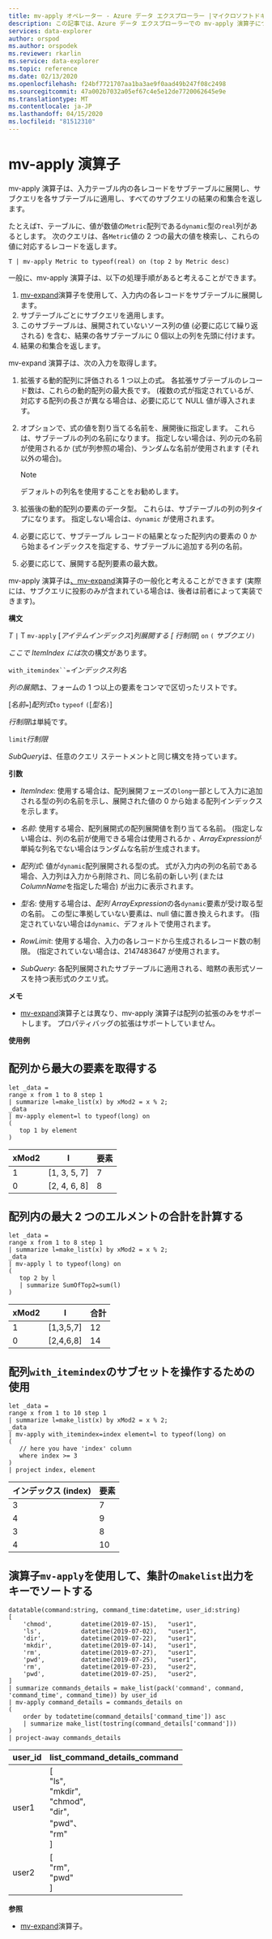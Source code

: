 ```yaml
---
title: mv-apply オペレーター - Azure データ エクスプローラー |マイクロソフトドキュメント
description: この記事では、Azure データ エクスプローラーでの mv-apply 演算子について説明します。
services: data-explorer
author: orspod
ms.author: orspodek
ms.reviewer: rkarlin
ms.service: data-explorer
ms.topic: reference
ms.date: 02/13/2020
ms.openlocfilehash: f24bf7721707aa1ba3ae9f0aad49b247f08c2498
ms.sourcegitcommit: 47a002b7032a05ef67c4e5e12de7720062645e9e
ms.translationtype: MT
ms.contentlocale: ja-JP
ms.lasthandoff: 04/15/2020
ms.locfileid: "81512310"
---
```

# <a name="mv-apply-operator"></a>mv-apply 演算子

mv-apply 演算子は、入力テーブル内の各レコードをサブテーブルに展開し、サブクエリを各サブテーブルに適用し、すべてのサブクエリの結果の和集合を返します。

たとえば`T`、テーブルに、値が数値の`Metric`配列である`dynamic`型の`real`列があるとします。 次のクエリは、各`Metric`値の 2 つの最大の値を検索し、これらの値に対応するレコードを返します。

```kusto
T | mv-apply Metric to typeof(real) on (top 2 by Metric desc)
```

一般に、mv-apply 演算子は、以下の処理手順があると考えることができます。

1. [mv-expand](./mvexpandoperator.md)演算子を使用して、入力内の各レコードをサブテーブルに展開します。
2. サブテーブルごとにサブクエリを適用します。
3. このサブテーブルは、展開されていないソース列の値 (必要に応じて繰り返される) を含む、結果の各サブテーブルに 0 個以上の列を先頭に付けます。
4. 結果の和集合を返します。

mv-expand 演算子は、次の入力を取得します。

1. 拡張する動的配列に評価される 1 つ以上の式。
   各拡張サブテーブルのレコード数は、これらの動的配列の最大長です。 (複数の式が指定されているが、対応する配列の長さが異なる場合は、必要に応じて NULL 値が導入されます。

2. オプションで、式の値を割り当てる名前を、展開後に指定します。
   これらは、サブテーブルの列の名前になります。
   指定しない場合は、列の元の名前が使用されるか (式が列参照の場合)、ランダムな名前が使用されます (それ以外の場合)。

   > [!NOTE]
   > デフォルトの列名を使用することをお勧めします。

3. 拡張後の動的配列の要素のデータ型。
   これらは、サブテーブルの列の列タイプになります。
   指定しない場合は、`dynamic` が使用されます。

4. 必要に応じて、サブテーブル レコードの結果となった配列内の要素の 0 から始まるインデックスを指定する、サブテーブルに追加する列の名前。

5. 必要に応じて、展開する配列要素の最大数。

mv-apply 演算子は[、mv-expand](./mvexpandoperator.md)演算子の一般化と考えることができます (実際には、サブクエリに投影のみが含まれている場合は、後者は前者によって実装できます)。

**構文**

*T* `|` T `mv-apply` [*アイテムインデックス*]*列展開する [* *行制限*] `on` `(` *サブクエリ*`)`

*ここで ItemIndex には*次の構文があります。

`with_itemindex``=`*インデックス列名*

*列の展開*は、フォームの 1 つ以上の要素をコンマで区切ったリストです。

[*名前*`=`]*配列式*`to` `typeof` `(`[*型名*`)`]

*行制限*は単純です。

`limit`*行制限*

*SubQuery*は、任意のクエリ ステートメントと同じ構文を持っています。

**引数**

* *ItemIndex*: 使用する場合は、配列展開フェーズの`long`一部として入力に追加される型の列の名前を示し、展開された値の 0 から始まる配列インデックスを示します。

* *名前*: 使用する場合、配列展開式の配列展開値を割り当てる名前。
  (指定しない場合は、列の名前が使用できる場合は使用されるか *、ArrayExpression*が単純な列名でない場合はランダムな名前が生成されます。

* *配列式*: 値が`dynamic`配列展開される型の式。
  式が入力内の列の名前である場合、入力列は入力から削除され、同じ名前の新しい列 (または*ColumnName*を指定した場合) が出力に表示されます。

* *型名*: 使用する場合は、*配列 ArrayExpression*の各`dynamic`要素が受け取る型の名前。 この型に準拠していない要素は、null 値に置き換えられます。
  (指定されていない場合は`dynamic`、デフォルトで使用されます。

* *RowLimit*: 使用する場合、入力の各レコードから生成されるレコード数の制限。
  (指定されていない場合は、2147483647 が使用されます。

* *SubQuery*: 各配列展開されたサブテーブルに適用される、暗黙の表形式ソースを持つ表形式のクエリ式。

**メモ**

* [mv-expand](./mvexpandoperator.md)演算子とは異なり、mv-apply 演算子は配列の拡張のみをサポートします。 プロパティバッグの拡張はサポートしていません。

**使用例**

## <a name="getting-the-largest-element-from-the-array"></a>配列から最大の要素を取得する

```kusto
let _data =
range x from 1 to 8 step 1
| summarize l=make_list(x) by xMod2 = x % 2;
_data
| mv-apply element=l to typeof(long) on 
(
   top 1 by element
)
```

|xMod2|l           |要素|
|-----|------------|-------|
|1    |[1, 3, 5, 7]|7      |
|0    |[2, 4, 6, 8]|8      |

## <a name="calculating-sum-of-largest-two-elments-in-an-array"></a>配列内の最大 2 つのエルメントの合計を計算する

```kusto
let _data =
range x from 1 to 8 step 1
| summarize l=make_list(x) by xMod2 = x % 2;
_data
| mv-apply l to typeof(long) on
(
   top 2 by l
   | summarize SumOfTop2=sum(l)
)
```

|xMod2|l        |合計|
|-----|---------|---------|
|1    |[1,3,5,7]|12       |
|0    |[2,4,6,8]|14       |


## <a name="using-with_itemindex-for-working-with-subset-of-the-array"></a>配列`with_itemindex`のサブセットを操作するための使用

```kusto
let _data =
range x from 1 to 10 step 1
| summarize l=make_list(x) by xMod2 = x % 2;
_data
| mv-apply with_itemindex=index element=l to typeof(long) on 
(
   // here you have 'index' column
   where index >= 3
)
| project index, element
```

|インデックス (index)|要素|
|---|---|
|3|7|
|4|9|
|3|8|
|4|10|

## <a name="using-mv-apply-operator-to-sort-the-output-of-makelist-aggregate-by-some-key"></a>演算子`mv-apply`を使用して、集計の`makelist`出力をキーでソートする

```kusto
datatable(command:string, command_time:datetime, user_id:string)
[
    'chmod',        datetime(2019-07-15),   "user1",
    'ls',           datetime(2019-07-02),   "user1",
    'dir',          datetime(2019-07-22),   "user1",
    'mkdir',        datetime(2019-07-14),   "user1",
    'rm',           datetime(2019-07-27),   "user1",
    'pwd',          datetime(2019-07-25),   "user1",
    'rm',           datetime(2019-07-23),   "user2",
    'pwd',          datetime(2019-07-25),   "user2",
]
| summarize commands_details = make_list(pack('command', command, 'command_time', command_time)) by user_id
| mv-apply command_details = commands_details on
(
    order by todatetime(command_details['command_time']) asc
    | summarize make_list(tostring(command_details['command']))
)
| project-away commands_details 
```

|user_id|list_command_details_command|
|---|---|
|user1|[<br>  "ls",<br>  "mkdir",<br>  "chmod",<br>  "dir",<br>  "pwd"、<br>  "rm"<br>]|
|user2|[<br>  "rm",<br>  "pwd"<br>]|


**参照**

* [mv-expand](./mvexpandoperator.md)演算子。